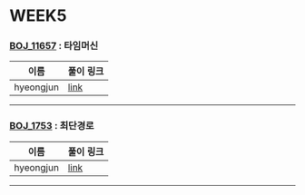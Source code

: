 # WEEK5

### [BOJ_11657](https://boj.kr/11657) : 타임머신

|이름|풀이 링크|
|--|--|
|hyeongjun| [link](BOJ11657/hyeongjun.cpp)
---


### [BOJ_1753](https://boj.kr/1753) : 최단경로

|이름|풀이 링크|
|--|--|
|hyeongjun| [link](BOJ1753/hyeongjun.cpp)
---
